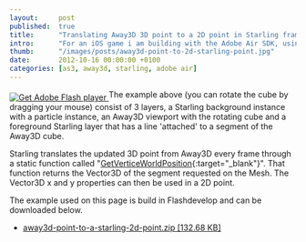 ```yaml
---
layout: 	post
published: 	true
title:  	"Translating Away3D 3D point to a 2D point in Starling framework"
intro:  	"For an iOS game i am building with the Adobe Air SDK, using Away3D and Starling frameworks, i want to have interaction between the 3D and 2D objects. This is a small demo that shows the interaction between the frameworks. The demo is available as download."
thumb:  	"/images/posts/away3d-point-to-2d-starling-point.jpg"
date:   	2012-10-16 00:00:00 +0100
categories:	[as3, away3d, starling, adobe air]
---
```

<object classid="clsid:d27cdb6e-ae6d-11cf-96b8-444553540000" width="640" height="280" id="demo" align="middle">
    <param name="movie" value="/files/DemoAway3DWithStarling.swf">
    <param name="menu" value="false">
    <param name="scale" value="noScale">
    <param name="allowFullscreen" value="true">
    <param name="allowScriptAccess" value="always">
    <param name="bgcolor" value="">
    <param name="wmode" value="direct">
    <!--[if !IE]>-->
    <object type="application/x-shockwave-flash" data="/workspace/flash/DemoAway3DWithStarling.swf" width="640" height="280">
        <param name="movie" value="/files/DemoAway3DWithStarling.swf">
        <param name="menu" value="false">
        <param name="scale" value="noScale">
        <param name="allowFullscreen" value="true">
        <param name="allowScriptAccess" value="always">
        <param name="bgcolor" value=""> 
        <param name="wmode" value="direct">
    <!--<![endif]-->
        <a href="/web/20140113143631/http://www.adobe.com/go/getflash">
            <img src="/web/20140113143631im_/http://www.adobe.com/images/shared/download_buttons/get_flash_player.gif" alt="Get Adobe Flash player">
        </a>
    <!--[if !IE]>-->
    </object>
    <!--<![endif]-->
</object>
The example above (you can rotate the cube by dragging your mouse) consist of 3 layers, a Starling background instance with a particle instance, an Away3D viewport with the rotating cube and a foreground Starling layer that has a line 'attached' to a segment of the Away3D cube.

Starling translates the updated 3D point from Away3D every frame through a static function called "[GetVerticeWorldPosition][verticeposition]{:target="_blank"}". That function returns the Vector3D of the segment requested on the Mesh. The Vector3D x and y properties can then be used in a 2D point.

The example used on this page is build in Flashdevelop and can be downloaded below.

<ul class="downloads">
    <li>
        <a href="/files/translating-away3d-3d-point-to-a-2d-point-in-starling-framework.zip" target="_blank">away3d-point-to-a-starling-2d-point.zip [132.68 KB]</a>
    </li>
</ul>

[verticeposition]: http://away3d.com/forum/viewthread/1447